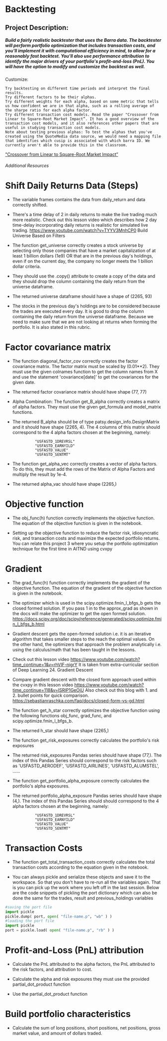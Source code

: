 
# Backtesting

## Project Description: 

##### Build a fairly realistic backtester that uses the Barra data. The backtester will perform portfolio optimization that includes transaction costs, and you'll implement it with computational efficiency in mind, to allow for a reasonably fast backtest. You'll also use performance attribution to identify the major drivers of your portfolio's profit-and-loss (PnL). You will have the option to modify and customize the backtest as well.

Customize:

    Try backtesting on different time periods and interpret the final results.
    Try different factors to be their alphas.
    Try different weights for each alpha, based on some metric that tells us how confident we are in that alpha, such as a rolling average of the sharpe ratio for each alpha factor.
    Try different transaction cost models. Read the paper "Crossover from Linear to Square-Root Market Impact”. It has a good overview of the transaction cost models, and it also references other papers that are useful in studying transaction cost models.
    Note about testing previous alphas: To test the alphas that you've created using the QuoteMedia data source, we would need a mapping file that identifies which cusip is associated with which barra ID. We currently aren't able to provide this in the classroom.

["Crossover from Linear to Square-Root Market Impact”](https://arxiv.org/pdf/1811.05230.pdf)


###### *Additional Resources*

# Shift Daily Returns Data (Steps)

* The variable frames contains the data from daily_return and data correctly shifted.

* There's a time delay of 2 in daily returns to make the live trading much more realistic. Check out this lesson video which describes how 2 day time-delay incorporating daily returns is realistic for simulated live trading. https://www.youtube.com/watch?v=TYYV3MnhCP0
Build Universe Based on Filters

* The function get_universe correctly creates a stock universe by selecting only those companies that have a market capitalization of at least 1 billion dollars (1e9) OR that are in the previous day's holdings, even if on the current day, the company no longer meets the 1 billion dollar criteria.

* They should use the .copy() attribute to create a copy of the data and they should drop the column containing the daily return from the universe dataframe.

* The returned universe dataframe should have a shape of (2265, 93)

* The stocks in the previous day's holdings are to be considered because the trades are executed every day. It is good to drop the column containing the daily return from the universe dataframe. Because we need to make sure that we are not looking at returns when forming the portfolio. It is also stated in this rubric.

# Factor covariance matrix

* The function diagonal_factor_cov correctly creates the factor covariance matrix. The factor matrix must be scaled by (0.01**2). They must use the given colnames function to get the column names from X and use the statement 'covariance[date]' to get the covariances for the given date.

* The returned factor covariance matrix should have shape (77, 77)

* Alpha Combination: The function get_B_alpha correctly creates a matrix of alpha factors. They must use the given get_formula and model_matrix functions.

* The returned B_alpha should be of type patsy.design_info.DesignMatrix and it should have shape (2265, 4). The 4 columns of this matrix should correspond to the 4 alpha factors chosen at the beginning, namely:

                "USFASTD_1DREVRSL"
                "USFASTD_EARNYILD"
                "USFASTD_VALUE"
                "USFASTD_SENTMT"

* The function get_alpha_vec correctly creates a vector of alpha factors. To do this, they must add the rows of the Matrix of Alpha Factors and multiply the result by 1e-4.

* The returned alpha_vac should have shape (2265,)

# Objective function

* The obj_func(h) function correctly implements the objective function. The equation of the objective function is given in the notebook.

* Setting up the objective function to reduce the factor risk, idiosyncratic risk, and transaction costs and maximize the expected portfolio returns. You can relate this project 3 where you setup the portfolio optimization technique for the first time in AITND using cvxpy

# Gradient 

* The grad_func(h) function correctly implements the gradient of the objective function. The equation of the gradient of the objective function is given in the notebook.

* The optimizer which is used in the scipy.optimize.fmin_l_bfgs_b gets the closed formed solution. If you pass 1 in to the approx_grad as shown in the docs will make the optimizer to get the open formed solution.
https://docs.scipy.org/doc/scipy/reference/generated/scipy.optimize.fmin_l_bfgs_b.html

* Gradient descent gets the open-formed solution i.e. it is an iterative algorithm that takes smaller steps to the reach the optimal values. On the other hand, the optimizers that approach the problem analytically i.e. using the calculus/math that has been taught in the lessons.

* Check out this lesson video https://www.youtube.com/watch?time_continue=1&v=rhVIF-nigrY
It is taken from extra-curricular section of Deep Learning 24. Gradient Descent

* Compare gradient descent with the closed form approach used within the cvxpy in this lesson video
https://www.youtube.com/watch?time_continue=118&v=ISRlP1GeOjU
Also check out this blog with 1. and 2. bullet points for quick comparison. https://sebastianraschka.com/faq/docs/closed-form-vs-gd.html


* The function get_h_star correctly optimizes the objective function using the following functions obj_func, grad_func, and scipy.optimize.fmin_l_bfgs_b.

* The returned h_star should have shape (2265,) 

* The function get_risk_exposures correctly calculates the portfolio's risk exposures

* The returned risk_exposures Pandas series should have shape (77,). The index of this Pandas Series should correspond to the risk factors such as 'USFASTD_AERODEF', 'USFASTD_AIRLINES', 'USFASTD_ALUMSTEL', ......

* The function get_portfolio_alpha_exposure correctly calculates the portfolio's alpha exposures.

* The returned portfolio_alpha_exposure Pandas series should have shape (4,). The index of this Pandas Series should should correspond to the 4 alpha factors chosen at the beginning, namely:

                "USFASTD_1DREVRSL"
                "USFASTD_EARNYILD"
                "USFASTD_VALUE"
                "USFASTD_SENTMT"

# Transaction Costs

* The function get_total_transaction_costs correctly calculates the total transaction costs according to the equation given in the notebook.

* You can always pickle and serialize these objects and save it to the workspace. So that you don't have to re-run all the variables again. That is you can pick up the work where you left off in the last session. Below are the code snippets of pickling the port dictionary which can also be done the same for the trades, result and previous_holdings variables

```python
#saving the port file
import pickle
pickle.dump( port, open( "file-name.p", "wb" ) )
#loading the port file
import pickle
port = pickle.load( open( "file-name.p", "rb" ) )
```

# Profit-and-Loss (PnL) attribution

* Calculate the PnL attributed to the alpha factors, the PnL attributed to the risk factors, and attribution to cost.

* Calculate the alpha and risk exposures they must use the provided partial_dot_product function

* Use the partial_dot_product function

# Build portfolio characteristics

* Calculate the sum of long positions, short positions, net positions, gross market value, and amount of dollars traded.
